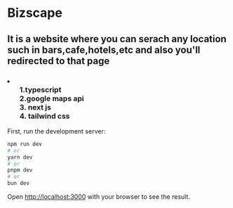 <h1>Bizscape</h1>
<h2>It is a website where you can serach any location such in bars,cafe,hotels,etc and also you'll redirected to that page</h2>
<h3><li><ul>
  1.typescript<br>
  2.google maps api<br>
  3. next js<br>
  4. tailwind css</ul>
</li></h3>

First, run the development server:

```bash
npm run dev
# or
yarn dev
# or
pnpm dev
# or
bun dev
```

Open [http://localhost:3000](http://localhost:3000) with your browser to see the result.

